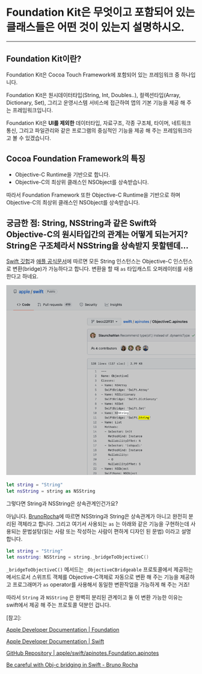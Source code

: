 # Foundation Kit은 무엇이고 포함되어 있는 클래스들은 어떤 것이 있는지 설명하시오.

---



## Foundation Kit이란?

Foundation Kit은 Cocoa Touch Framework에 포함되어 있는 프레임워크 중 하나입니다. 

Foundation Kit은 원시데이터타입(String, Int, Doubles..), 컬렉션타입(Array, Dictionary, Set), 그리고 운영시스템 서비스에 접근하여 앱의 기본 기능을 제공 해 주는 프레임워크입니다. 

Foundation Kit은 **UI를 제외한** 데이터타입, 자료구조, 각종 구조체, 타이머, 네트워크 통신, 그리고 파일관리와 같은 프로그램의 중심적인 기능을 제공 해 주는 프레임워크라고 볼 수 있겠습니다.



## Cocoa Foundation Framework의 특징

- Objective-C Runtime을 기반으로 합니다.
- Objective-C의 최상위 클래스인 NSObject를 상속받습니다.



따라서 Foundation Framework 또한 Objective-C Runtime을 기반으로 하며 Objective-C의 최상위 클래스인 NSObject를 상속받습니다.





## 궁금한 점: String, NSString과 같은 Swift와 Objective-C의 원시타입간의 관계는 어떻게 되는거지? String은 구조체라서 NSString을 상속받지 못할텐데...

[Swift 깃헙](https://github.com/apple/swift/blob/becc22ff3183f980dde113409929920ca1925038/apinotes/ObjectiveC.apinotes)과 [애플 공식문서](https://developer.apple.com/documentation/swift/string)에 따르면 모든 String 인스턴스는 Objective-C 인스턴스로 변환(bridge)가 가능하다고 합니다. 변환을 할 때 `as` 타입캐스트 오퍼레이터를 사용한다고 하네요.

![Screen Shot 2021-09-11 at 7.52.48 PM](https://raw.githubusercontent.com/inwoodev/uploadedImages/uploadedFiles/20210911195255.png)

```swift
let string = "String"
let nsString = string as NSString
```

그렇다면 String과 NSString은 상속관계인건가요?



아닙니다. [BrunoRocha](https://swiftrocks.com/be-careful-with-objc-bridging-in-swift)에 따르면 NSString과 String은 상속관계가 아니고 완전히 분리된 객체라고 합니다. 그리고 여기서 사용되는 `as` 는 아래와 같은 기능을 구현하는데 사용되는 문법설탕(읽는 사람 또는 작성하는 사람이 편하게 디자인 된 문법) 이라고 설명합니다.

```swift
let string = "String"
let nsstring: NSString = string._bridgeToObjectiveC()
```

`_bridgeToObjectiveC()` 메서드는 `_ObjectiveCBridgeable` 프로토콜에서 제공하는 메서드로서 스위프트 객체를 Objective-C객체로 자동으로 변환 해 주는 기능을 제공하고 프로그래머가 `as` operator를 사용해서 동일한 변환작업을 가능하게 해 주는 거죠!

따라서 `String` 과 `NSString` 은 완벽히 분리된 관계이고 둘 이 변환 가능한 이유는 swift에서 제공 해 주는 프로토콜 덕분인 겁니다.





[참고]:

[Apple Developer Documentation | Foundation](https://developer.apple.com/documentation/foundation)

[Apple Developer Documentation | Swift](https://developer.apple.com/documentation/foundation)

[GitHub Repository | apple/swift/apinotes.Foundation.apinotes](https://github.com/apple/swift/blob/becc22ff3183f980dde113409929920ca1925038/apinotes/Foundation.apinotes#L102-L104)

[Be careful with Obj-c bridging in Swift - Bruno Rocha](https://swiftrocks.com/be-careful-with-objc-bridging-in-swift)